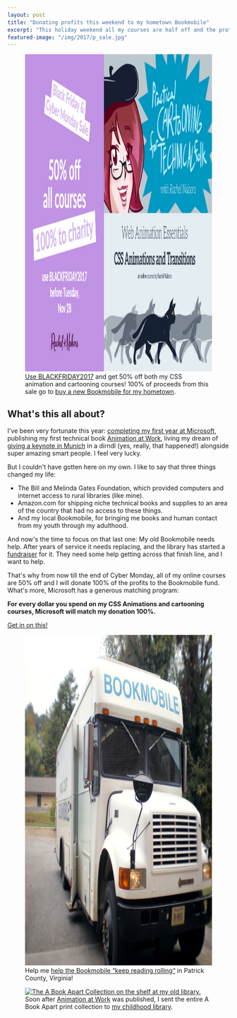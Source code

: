 ```yaml
---
layout: post
title: "Donating profits this weekend to my hometown Bookmobile"
excerpt: "This holiday weekend all my courses are half off and the profits will bring books to people all over rural Virginia."
featured-image: "/img/2017/p_sale.jpg"
---
```


<figure>
<a href="https://courses.rachelnabors.com/?coupon_code=2017BLACKFRIDAY"><img src="/img/2017/black-friday-sale.jpg" srcset="/img/2017/black-friday-sale2x.jpg 2x" width="1280" height="720" alt="Black Friday and Cyber Monday sale: half off all courses."></a>
<figcaption><a href="https://courses.rachelnabors.com/?coupon_code=2017BLACKFRIDAY">Use BLACKFRIDAY2017</a> and get 50% off both my CSS animation and cartooning courses! 100% of proceeds from this sale go to <a href="http://www.patrickcountybookmobilefund.org/">buy a new Bookmobile for my hometown</a>.</figcaption>
</figure>

## What's this all about?

I've been very fortunate this year: <a href="http://rachelnabors.com/2016/10/06/microsoft/">completing my first year at Microsoft</a>, publishing my first technical book <a href="https://abookapart.com/products/animation-at-work">Animation at Work</a>, living my dream of <a href="https://www.youtube.com/watch?v=vMEzMVk8yAU">giving a keynote in Munich</a> in a dirndl (yes, really, that happened!) alongside super amazing smart people. I feel very lucky.

But I couldn't have gotten here on my own. I like to say that three things changed my life:

* The Bill and Melinda Gates Foundation, which provided computers and internet access to rural libraries (like mine).
* Amazon.com for shipping niche technical books and supplies to an area of the country that had no access to these things.
* And my local Bookmobile, for bringing me books and human contact from my youth through my adulthood.

And now's the time to focus on that last one: My old Bookmobile needs help. After years of service it needs replacing, and the library has started a <a href="http://www.patrickcountybookmobilefund.org/">fundraiser</a> for it. They need some help getting across that finish line, and I want to help.

That's why from now till the end of Cyber Monday, all of my online courses are 50% off and I will donate 100% of the profits to the Bookmobile fund. What's more, Microsoft has a generous matching program:

<strong>For every dollar you spend on my CSS Animations and cartooning courses, Microsoft will match my donation 100%.</strong>

<p class="cta"><a class="button" href="https://courses.rachelnabors.com/?coupon_code=2017BLACKFRIDAY">Get in on this!</a></p>

<figure><img src="/img/2017/p_bookmobile.jpg" srcset="/img/2017/p_bookmobile2x.jpg 2x" width="1000" height="750" alt="Behold the Patrick County Bookmbile."><figcaption>Help me <a href="http://www.patrickcountybookmobilefund.org/">help the Bookmobile &ldquo;keep reading rolling&ldquo;</a> in Patrick County, Virginia!</figcaption>
</figure>

<figure><a href="http://www.patrickcountybookmobilefund.org/"><img src="/img/2017/aba-library-books.jpg" srcset="/img/2017/aba-library-books2x.jpg 2x" width="1000" height="750" alt="The A Book Apart Collection on the shelf at my old library."></a><figcaption>Soon after <a href="https://abookapart.com/products/animation-at-work">Animation at Work</a> was published, I sent the entire A Book Apart print collection to <a href="http://www.patrickcountybookmobilefund.org/">my childhood library</a>.</figcaption>
</figure>
